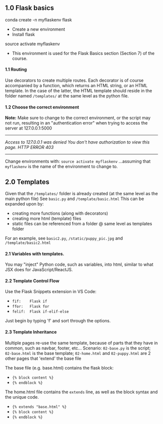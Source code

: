 
## 1.0 Flask basics
conda create -n myflaskenv flask
- Create a new environment
- Install flask

source activate myflaskenv
- This environment is used for the Flask Basics section (Section 7) of the course.

#### 1.1 Routing
Use decorators to create multiple routes.  Each decorator is of course accompanied by a function, which returns an HTML string, or an HTML template.
In the case of the latter, the HTML template should reside in the folder named `/templates/` at the same level as the python file.

#### 1.2 Choose the correct environment
**Note:** Make sure to change to the correct environment, or the script may not run, resulting in an "authentication error" when trying to access the server at 127.0.0.1:5000
___
*Access to 127.0.0.1 was denied
You don't have authorization to view this page.
HTTP ERROR 403*
___
Change environments with: 
    `source activate myflaskenv`
...assuming that `myflaskenv` is the name of the environment to change to.

## 2.0 Templates
Given that the `/templates/` folder is already created (at the same level as the main python file)
See `basic.py` and `/template/basic.html`
This can be expanded upon by: 
- creating more functions (along with decorators)
- creating more html (template) files
- static files can be referenced from a folder @ same level as templates folder

For an example, see `basic2.py`, `/static/puppy_pic.jpg` and `/template/basic2.html`

#### 2.1 Variables with templates.
You may "inject" Python code, such as variables, into html, similar to what JSX does for JavaScript/ReactJS.


#### 2.2 Template Control Flow
Use the Flask Snippets extension in VS Code:
- `fif:    Flask if`
- `ffor:   Flask for`
- `felif:  Flask if-elif-else`

Just begin by typing 'f' and sort through the options.

#### 2.3 Template Inheritance
Multiple pages re-use the same template, because of parts that they have in common, such as navbar, footer, etc...
Scenario: `02-base.py` is the script; `02-base.html` is the base template; `02-home.html` and `02-puppy.html` are 2 other pages that 'extend' the base file

The base file (e.g. base.html) contains the flask block: 
-    `{% block content %}`
-    `{% endblock %}`
<!-- Use fblock for the above. -->

The home.html file contains the `extends` line, as well as the block syntax and the unique code.
- `{% extends "base.html" %}`
- `{% block content %}`
- `{% endblock %}`

